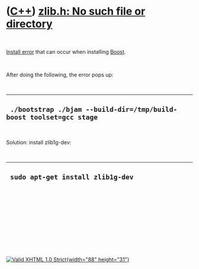 



 

 

 

 

 

([C++](Cpp.htm)) [zlib.h: No such file or directory](CppInstallErrorZlibHnoSuchFileOrDirectory.htm)
===================================================================================================

 

[Install error](CppInstallError.htm) that can occur when installing
[Boost](CppBoost.htm).

 

After doing the following, the error pops up:

 

  ----------------------------------------------------------------------
  ` ./bootstrap ./bjam --build-dir=/tmp/build-boost toolset=gcc stage`
  ----------------------------------------------------------------------

 

Solution: install zlib1g-dev:

 

  ------------------------------------
  ` sudo apt-get install zlib1g-dev`
  ------------------------------------

 

 

 

 

 





 

[![Valid XHTML 1.0 Strict](valid-xhtml10.png){width="88"
height="31"}](http://validator.w3.org/check?uri=referer)
